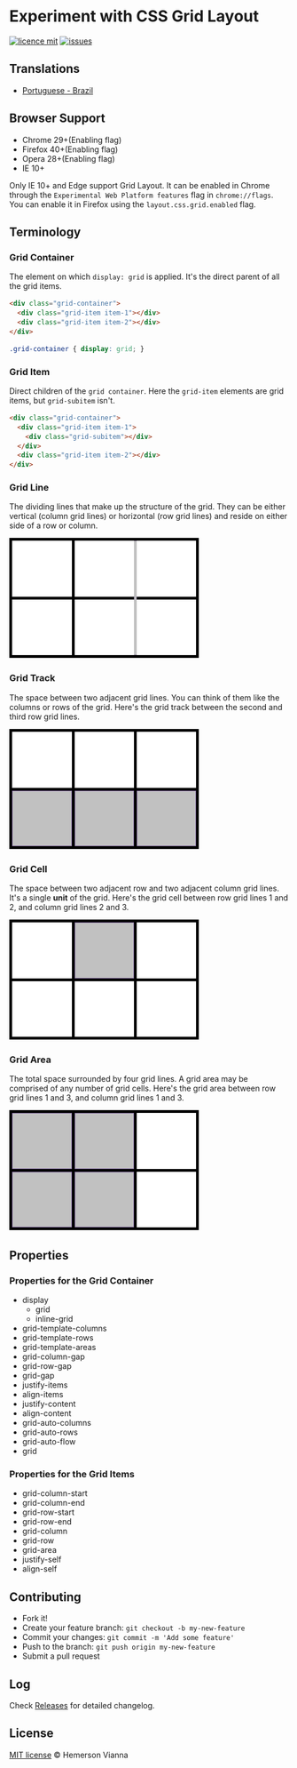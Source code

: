 # Experiment with CSS Grid Layout

[![licence mit](https://img.shields.io/badge/license-MIT-blue.svg?style=flat-square)](http://hemersonvianna.mit-license.org/)
[![issues](https://img.shields.io/github/issues/experiment-solutions/experiment-css-grid-layout.svg?style=flat-square)](https://github.com/experiment-solutions/experiment-css-grid-layout/issues)

## Translations

* [Portuguese - Brazil](translations/pt_BR)

## Browser Support

- Chrome 29+(Enabling flag)
- Firefox 40+(Enabling flag)
- Opera 28+(Enabling flag)
- IE 10+

Only IE 10+ and Edge support Grid Layout. It can be enabled in Chrome through the `Experimental Web Platform features` flag in `chrome://flags`. You can enable it in Firefox using the `layout.css.grid.enabled` flag.

## Terminology

### Grid Container

The element on which `display: grid` is applied. It's the direct parent of all the grid items.

```html
<div class="grid-container">
  <div class="grid-item item-1"></div>
  <div class="grid-item item-2"></div>
</div>
```

```css
.grid-container { display: grid; }
```

### Grid Item

Direct children of the `grid container`. Here the `grid-item` elements are grid items, but `grid-subitem` isn't.

```html
<div class="grid-container">
  <div class="grid-item item-1">
    <div class="grid-subitem"></div>
  </div>
  <div class="grid-item item-2"></div>
</div>
```

### Grid Line

The dividing lines that make up the structure of the grid. They can be either vertical (column grid lines) or horizontal (row grid lines) and reside on either side of a row or column. 

![Grid Line](source/img/grid-line.png)

### Grid Track

The space between two adjacent grid lines. You can think of them like the columns or rows of the grid. Here's the grid track between the second and third row grid lines.

![Grid Track](source/img/grid-track.png)

### Grid Cell

The space between two adjacent row and two adjacent column grid lines. It's a single **unit** of the grid. Here's the grid cell between row grid lines 1 and 2, and column grid lines 2 and 3.

![Grid Cell](source/img/grid-cell.png)

### Grid Area

The total space surrounded by four grid lines. A grid area may be comprised of any number of grid cells. Here's the grid area between row grid lines 1 and 3, and column grid lines 1 and 3.

![Grid Area](source/img/grid-area.png)

## Properties

### Properties for the Grid Container

- display
  - grid 
  - inline-grid
- grid-template-columns
- grid-template-rows
- grid-template-areas
- grid-column-gap
- grid-row-gap
- grid-gap
- justify-items
- align-items
- justify-content
- align-content
- grid-auto-columns
- grid-auto-rows
- grid-auto-flow
- grid

### Properties for the Grid Items

- grid-column-start
- grid-column-end
- grid-row-start
- grid-row-end
- grid-column
- grid-row
- grid-area
- justify-self
- align-self

## Contributing

- Fork it!
- Create your feature branch: `git checkout -b my-new-feature`
- Commit your changes: `git commit -m 'Add some feature'`
- Push to the branch: `git push origin my-new-feature`
- Submit a pull request

## Log

Check [Releases](https://github.com/experiment-solutions/experiment-css-grid-layout/releases) for detailed changelog.

## License

[MIT license](http://hemersonvianna.mit-license.org/) © Hemerson Vianna
